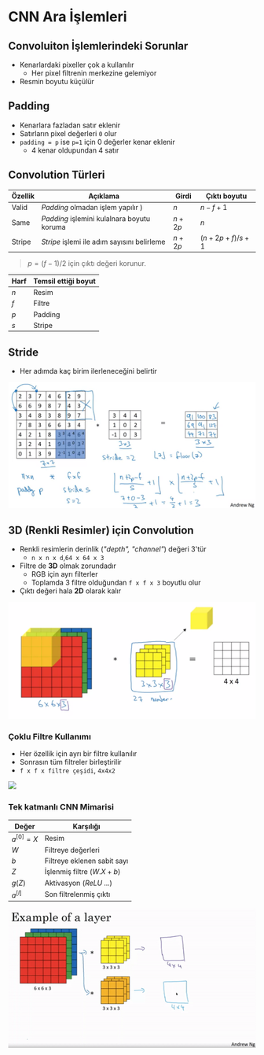 # CNN Ara İşlemleri <!-- omit in toc -->

## Convoluiton İşlemlerindeki Sorunlar

- Kenarlardaki pixeller çok a kullanılır
  - Her pixel filtrenin merkezine gelemiyor
- Resmin boyutu küçülür

## Padding

- Kenarlara fazladan satır eklenir
- Satırların pixel değerleri `0` olur
- `padding = p` ise `p=1` için 0 değerler kenar eklenir
  - 4 kenar oldupundan 4 satır

## Convolution Türleri

| Özellik | Açıklama                                    | Girdi    | Çıktı boyutu           |
| ------- | ------------------------------------------- | -------- | ---------------------- |
| Valid   | _Padding_ olmadan işlem yapılır )           | $n$      | $n - f + 1$            |
| Same    | _Padding_ işlemini kulalnara boyutu koruma  | $n + 2p$ | $n$                    |
| Stripe  | _Stripe_ işlemi ile adım sayısını belirleme | $n + 2p$ | $(n + 2p + f) / s + 1$ |

> $p = (f - 1) / 2$ için çıktı değeri korunur.

| Harf | Temsil ettiği boyut |
| ---- | ------------------- |
| $n$  | Resim               |
| $f$  | Filtre              |
| $p$  | Padding             |
| $s$  | Stripe              |

## Stride

- Her adımda kaç birim ilerleneceğini belirtir

![](../../res/cnn_stride_ex.png)

## 3D (Renkli Resimler) için Convolution

- Renkli resimlerin derinlik (_"depth", "channel"_) değeri 3'tür
  - `n x n x d`,`64 x 64 x 3`
- Filtre de **3D** olmak zorundadır
  - RGB için ayrı filterler
  - Toplamda 3 filtre olduğundan `f x f x 3` boyutlu olur
- Çıktı değeri hala **2D** olarak kalır

![](../../res/conv3d_ex.png)

### Çoklu Filtre Kullanımı

- Her özellik için ayrı bir filtre kullanılır
- Sonrasın tüm filtreler birleştirilir
- `f x f x filtre çeşidi`, `4x4x2`

![](../../res/conv3d_multi_filter.png)

### Tek katmanlı CNN Mimarisi

| Değer            | Karşılığı                   |
| ---------------- | --------------------------- |
| $a ^ {[0]}  = X$ | Resim                       |
| $W$              | Filtreye değerleri          |
| $b$              | Filtreye eklenen sabit sayı |
| $Z$              | İşlenmiş filtre ($W.X + b$) |
| $g(Z)$           | Aktivasyon (_ReLU_ ...)     |
| $a ^ {[l]}$      | Son filtrelenmiş çıktı      |

![](../../res/cnn_mutli.gif)
